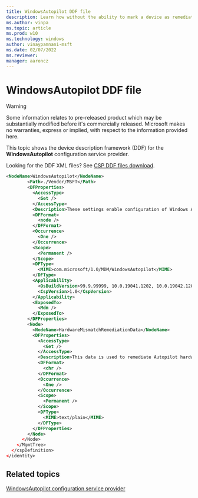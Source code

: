 ```yaml
---
title: WindowsAutopilot DDF file
description: Learn how without the ability to mark a device as remediation required, the device will remain in a broken state, for the WindowsAutopilot DDF file configuration service provider (CSP) .
ms.author: vinpa
ms.topic: article
ms.prod: w10
ms.technology: windows
author: vinaypamnani-msft
ms.date: 02/07/2022
ms.reviewer:
manager: aaroncz
---
```


# WindowsAutopilot DDF file

> [!WARNING]
> Some information relates to pre-released product which may be substantially modified before it's commercially released. Microsoft makes no warranties, express or implied, with respect to the information provided here.

This topic shows the device description framework (DDF) for the **WindowsAutopilot** configuration service provider.

Looking for the DDF XML files? See [CSP DDF files download](configuration-service-provider-reference.md#csp-ddf-files-download).

```xml
<NodeName>WindowsAutopilot</NodeName>
        <Path>./Vendor/MSFT</Path>
        <DFProperties>
          <AccessType>
            <Get />
          </AccessType>
          <Description>These settings enable configuration of Windows Autopilot.</Description>
          <DFFormat>
            <node />
          </DFFormat>
          <Occurrence>
            <One />
          </Occurrence>
          <Scope>
            <Permanent />
          </Scope>
          <DFType>
            <MIME>com.microsoft/1.0/MDM/WindowsAutopilot</MIME>
          </DFType>
          <Applicability>
            <OsBuildVersion>99.9.99999, 10.0.19041.1202, 10.0.19042.1202, 10.0.19043.1202</OsBuildVersion>
            <CspVersion>1.0</CspVersion>
          </Applicability>
          <ExposedTo>
            <Mdm />
          </ExposedTo>
        </DFProperties>
        <Node>
          <NodeName>HardwareMismatchRemediationData</NodeName>
          <DFProperties>
            <AccessType>
              <Get />
            </AccessType>
            <Description>This data is used to remediate Autopilot hardware mismatches.</Description>
            <DFFormat>
              <chr />
            </DFFormat>
            <Occurrence>
              <One />
            </Occurrence>
            <Scope>
              <Permanent />
            </Scope>
            <DFType>
              <MIME>text/plain</MIME>
            </DFType>
          </DFProperties>
        </Node>
      </Node>
    </MgmtTree>
  </cspDefinition>
</identity>
```

## Related topics

[WindowsAutopilot configuration service provider](windowsautopilot-csp.md)